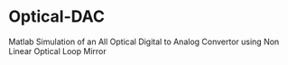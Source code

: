 # Optical-DAC
Matlab Simulation of an All Optical Digital to Analog Convertor using Non Linear Optical Loop Mirror
